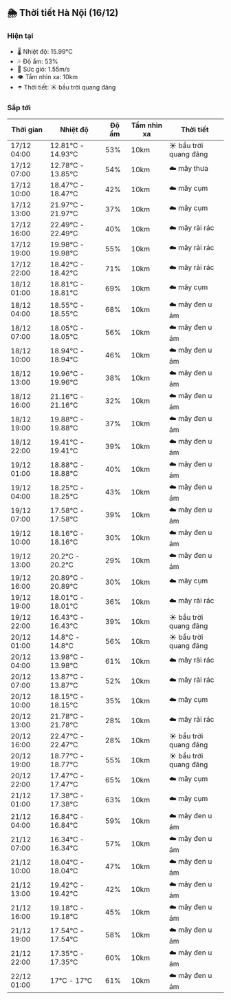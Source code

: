 ## 🌦️ Thời tiết Hà Nội (16/12)

### Hiện tại

- 🌡️ Nhiệt độ: 15.99℃
- 💦 Độ ẩm: 53%
- 💨 Sức gió: 1.55m/s
- 👁️ Tầm nhìn xa: 10km
- ☂️ Thời tiết: ☀️ bầu trời quang đãng

### Sắp tới

| Thời gian | Nhiệt độ | Độ ẩm | Tầm nhìn xa | Thời tiết |
| --- | --- | --- | --- | --- |
| 17/12 04:00 | 12.81℃ - 14.93℃ | 53% | 10km | ☀️ bầu trời quang đãng |
| 17/12 07:00 | 12.78℃ - 13.85℃ | 54% | 10km | ☁️ mây thưa |
| 17/12 10:00 | 18.47℃ - 18.47℃ | 42% | 10km | ☁️ mây cụm |
| 17/12 13:00 | 21.97℃ - 21.97℃ | 37% | 10km | ☁️ mây cụm |
| 17/12 16:00 | 22.49℃ - 22.49℃ | 40% | 10km | ☁️ mây rải rác |
| 17/12 19:00 | 19.98℃ - 19.98℃ | 55% | 10km | ☁️ mây rải rác |
| 17/12 22:00 | 18.42℃ - 18.42℃ | 71% | 10km | ☁️ mây rải rác |
| 18/12 01:00 | 18.81℃ - 18.81℃ | 69% | 10km | ☁️ mây cụm |
| 18/12 04:00 | 18.55℃ - 18.55℃ | 68% | 10km | ☁️ mây đen u ám |
| 18/12 07:00 | 18.05℃ - 18.05℃ | 56% | 10km | ☁️ mây đen u ám |
| 18/12 10:00 | 18.94℃ - 18.94℃ | 46% | 10km | ☁️ mây đen u ám |
| 18/12 13:00 | 19.96℃ - 19.96℃ | 38% | 10km | ☁️ mây đen u ám |
| 18/12 16:00 | 21.16℃ - 21.16℃ | 32% | 10km | ☁️ mây đen u ám |
| 18/12 19:00 | 19.88℃ - 19.88℃ | 37% | 10km | ☁️ mây đen u ám |
| 18/12 22:00 | 19.41℃ - 19.41℃ | 39% | 10km | ☁️ mây đen u ám |
| 19/12 01:00 | 18.88℃ - 18.88℃ | 40% | 10km | ☁️ mây đen u ám |
| 19/12 04:00 | 18.25℃ - 18.25℃ | 43% | 10km | ☁️ mây đen u ám |
| 19/12 07:00 | 17.58℃ - 17.58℃ | 39% | 10km | ☁️ mây đen u ám |
| 19/12 10:00 | 18.16℃ - 18.16℃ | 30% | 10km | ☁️ mây đen u ám |
| 19/12 13:00 | 20.2℃ - 20.2℃ | 29% | 10km | ☁️ mây đen u ám |
| 19/12 16:00 | 20.89℃ - 20.89℃ | 30% | 10km | ☁️ mây cụm |
| 19/12 19:00 | 18.01℃ - 18.01℃ | 36% | 10km | ☁️ mây rải rác |
| 19/12 22:00 | 16.43℃ - 16.43℃ | 39% | 10km | ☀️ bầu trời quang đãng |
| 20/12 01:00 | 14.8℃ - 14.8℃ | 56% | 10km | ☀️ bầu trời quang đãng |
| 20/12 04:00 | 13.98℃ - 13.98℃ | 61% | 10km | ☁️ mây rải rác |
| 20/12 07:00 | 13.87℃ - 13.87℃ | 52% | 10km | ☁️ mây rải rác |
| 20/12 10:00 | 18.15℃ - 18.15℃ | 35% | 10km | ☁️ mây cụm |
| 20/12 13:00 | 21.78℃ - 21.78℃ | 28% | 10km | ☁️ mây rải rác |
| 20/12 16:00 | 22.47℃ - 22.47℃ | 28% | 10km | ☀️ bầu trời quang đãng |
| 20/12 19:00 | 18.77℃ - 18.77℃ | 55% | 10km | ☀️ bầu trời quang đãng |
| 20/12 22:00 | 17.47℃ - 17.47℃ | 65% | 10km | ☁️ mây cụm |
| 21/12 01:00 | 17.38℃ - 17.38℃ | 63% | 10km | ☁️ mây cụm |
| 21/12 04:00 | 16.84℃ - 16.84℃ | 59% | 10km | ☁️ mây đen u ám |
| 21/12 07:00 | 16.34℃ - 16.34℃ | 57% | 10km | ☁️ mây đen u ám |
| 21/12 10:00 | 18.04℃ - 18.04℃ | 47% | 10km | ☁️ mây đen u ám |
| 21/12 13:00 | 19.42℃ - 19.42℃ | 42% | 10km | ☁️ mây đen u ám |
| 21/12 16:00 | 19.18℃ - 19.18℃ | 45% | 10km | ☁️ mây đen u ám |
| 21/12 19:00 | 17.54℃ - 17.54℃ | 58% | 10km | ☁️ mây đen u ám |
| 21/12 22:00 | 17.35℃ - 17.35℃ | 60% | 10km | ☁️ mây đen u ám |
| 22/12 01:00 | 17℃ - 17℃ | 61% | 10km | ☁️ mây đen u ám |

